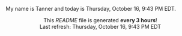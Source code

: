 My name is Tanner and today is Thursday, October 16, 9:43 PM EDT.

<p align="center">This <i>README</i> file is generated <b>every 3 hours</b>!</br>Last refresh: Thursday, October 16, 9:43 PM EDT<br /></p>
